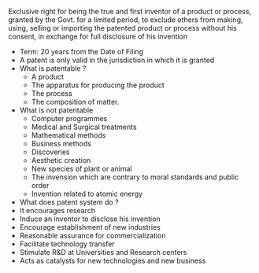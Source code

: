 Exclusive right for being the true and first inventor of a product or process, granted by the Govt. for a limited period, to exclude others from making, using, selling or importing the patented product or process without his consent, in exchange for full disclosure of his invention
- Term: 20 years from the Date of Filing
- A patent is only valid in the jurisdiction in which it is granted
- What is patentable ?
	- A product
	-  The apparatus for producing the product
	-  The process
	-  The composition of matter.
- What is not patentable
	-  Computer programmes
	-  Medical and Surgical treatments
	-  Mathematical methods
	-  Business methods
	-  Discoveries
	-  Aesthetic creation
	-  New species of plant or animal
	-  The invension which are contrary to moral standards and public order
	-  Invention related to atomic energy
- What does patent system do ?
-  It encourages research
-  Induce an inventor to disclose his invention
-  Encourage establishment of new industries
-  Reasonable assurance for commercialization
-  Facilitate technology transfer
-  Stimulate R&D at Universities and Research centers
-  Acts as catalysts for new technologies and new business